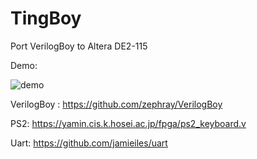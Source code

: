 # TingBoy

Port VerilogBoy to Altera DE2-115

Demo:

![demo](https://github.com/strong-Ting/VerilogBoyDE2-115/tree/main/doc/tobu.jpg)

VerilogBoy : https://github.com/zephray/VerilogBoy

PS2: https://yamin.cis.k.hosei.ac.jp/fpga/ps2_keyboard.v

Uart: https://github.com/jamieiles/uart